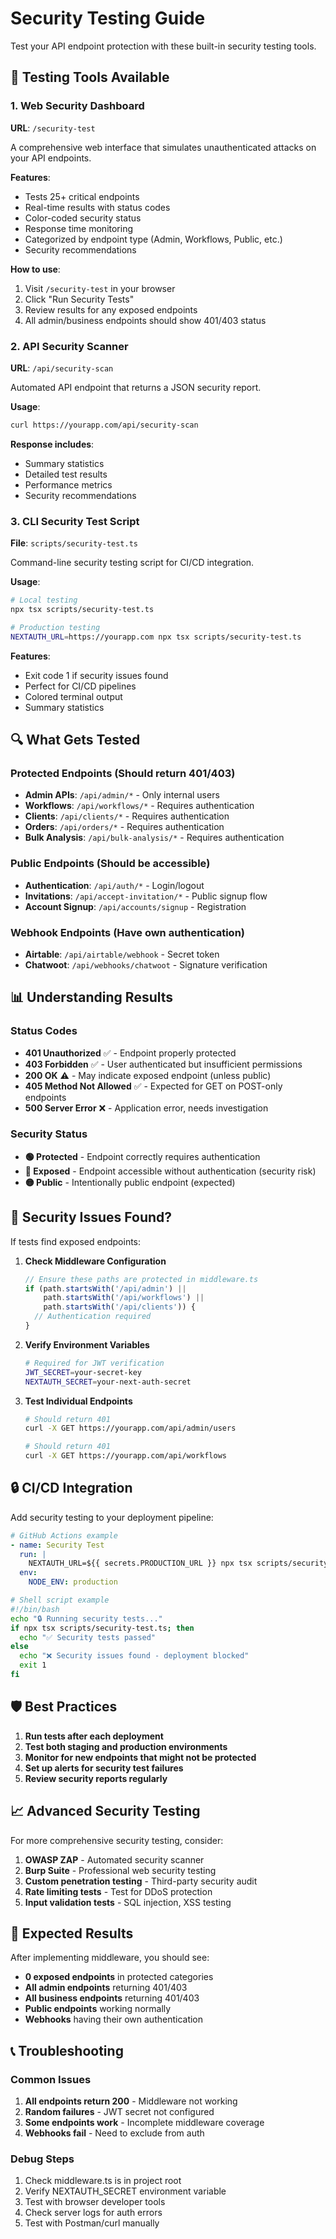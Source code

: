 # Security Testing Guide

Test your API endpoint protection with these built-in security testing tools.

## 🎯 Testing Tools Available

### 1. Web Security Dashboard
**URL**: `/security-test`

A comprehensive web interface that simulates unauthenticated attacks on your API endpoints.

**Features**:
- Tests 25+ critical endpoints
- Real-time results with status codes
- Color-coded security status
- Response time monitoring
- Categorized by endpoint type (Admin, Workflows, Public, etc.)
- Security recommendations

**How to use**:
1. Visit `/security-test` in your browser
2. Click "Run Security Tests"
3. Review results for any exposed endpoints
4. All admin/business endpoints should show 401/403 status

### 2. API Security Scanner
**URL**: `/api/security-scan`

Automated API endpoint that returns a JSON security report.

**Usage**:
```bash
curl https://yourapp.com/api/security-scan
```

**Response includes**:
- Summary statistics
- Detailed test results
- Performance metrics
- Security recommendations

### 3. CLI Security Test Script
**File**: `scripts/security-test.ts`

Command-line security testing script for CI/CD integration.

**Usage**:
```bash
# Local testing
npx tsx scripts/security-test.ts

# Production testing
NEXTAUTH_URL=https://yourapp.com npx tsx scripts/security-test.ts
```

**Features**:
- Exit code 1 if security issues found
- Perfect for CI/CD pipelines
- Colored terminal output
- Summary statistics

## 🔍 What Gets Tested

### Protected Endpoints (Should return 401/403)
- **Admin APIs**: `/api/admin/*` - Only internal users
- **Workflows**: `/api/workflows/*` - Requires authentication
- **Clients**: `/api/clients/*` - Requires authentication  
- **Orders**: `/api/orders/*` - Requires authentication
- **Bulk Analysis**: `/api/bulk-analysis/*` - Requires authentication

### Public Endpoints (Should be accessible)
- **Authentication**: `/api/auth/*` - Login/logout
- **Invitations**: `/api/accept-invitation/*` - Public signup flow
- **Account Signup**: `/api/accounts/signup` - Registration

### Webhook Endpoints (Have own authentication)
- **Airtable**: `/api/airtable/webhook` - Secret token
- **Chatwoot**: `/api/webhooks/chatwoot` - Signature verification

## 📊 Understanding Results

### Status Codes
- **401 Unauthorized** ✅ - Endpoint properly protected
- **403 Forbidden** ✅ - User authenticated but insufficient permissions
- **200 OK** ⚠️ - May indicate exposed endpoint (unless public)
- **405 Method Not Allowed** ✅ - Expected for GET on POST-only endpoints
- **500 Server Error** ❌ - Application error, needs investigation

### Security Status
- **🟢 Protected** - Endpoint correctly requires authentication
- **🔴 Exposed** - Endpoint accessible without authentication (security risk)
- **🟡 Public** - Intentionally public endpoint (expected)

## 🚨 Security Issues Found?

If tests find exposed endpoints:

1. **Check Middleware Configuration**
   ```typescript
   // Ensure these paths are protected in middleware.ts
   if (path.startsWith('/api/admin') || 
       path.startsWith('/api/workflows') ||
       path.startsWith('/api/clients')) {
     // Authentication required
   }
   ```

2. **Verify Environment Variables**
   ```bash
   # Required for JWT verification
   JWT_SECRET=your-secret-key
   NEXTAUTH_SECRET=your-next-auth-secret
   ```

3. **Test Individual Endpoints**
   ```bash
   # Should return 401
   curl -X GET https://yourapp.com/api/admin/users
   
   # Should return 401  
   curl -X GET https://yourapp.com/api/workflows
   ```

## 🔒 CI/CD Integration

Add security testing to your deployment pipeline:

```yaml
# GitHub Actions example
- name: Security Test
  run: |
    NEXTAUTH_URL=${{ secrets.PRODUCTION_URL }} npx tsx scripts/security-test.ts
  env:
    NODE_ENV: production
```

```bash
# Shell script example
#!/bin/bash
echo "🔒 Running security tests..."
if npx tsx scripts/security-test.ts; then
  echo "✅ Security tests passed"
else
  echo "❌ Security issues found - deployment blocked"
  exit 1
fi
```

## 🛡️ Best Practices

1. **Run tests after each deployment**
2. **Test both staging and production environments**
3. **Monitor for new endpoints that might not be protected**
4. **Set up alerts for security test failures**
5. **Review security reports regularly**

## 📈 Advanced Security Testing

For more comprehensive security testing, consider:

1. **OWASP ZAP** - Automated security scanner
2. **Burp Suite** - Professional web security testing
3. **Custom penetration testing** - Third-party security audit
4. **Rate limiting tests** - Test for DDoS protection
5. **Input validation tests** - SQL injection, XSS testing

## 🎯 Expected Results

After implementing middleware, you should see:
- **0 exposed endpoints** in protected categories
- **All admin endpoints** returning 401/403
- **All business endpoints** returning 401/403
- **Public endpoints** working normally
- **Webhooks** having their own authentication

## 📞 Troubleshooting

### Common Issues
1. **All endpoints return 200** - Middleware not working
2. **Random failures** - JWT secret not configured
3. **Some endpoints work** - Incomplete middleware coverage
4. **Webhooks fail** - Need to exclude from auth

### Debug Steps
1. Check middleware.ts is in project root
2. Verify NEXTAUTH_SECRET environment variable
3. Test with browser developer tools
4. Check server logs for auth errors
5. Test with Postman/curl manually